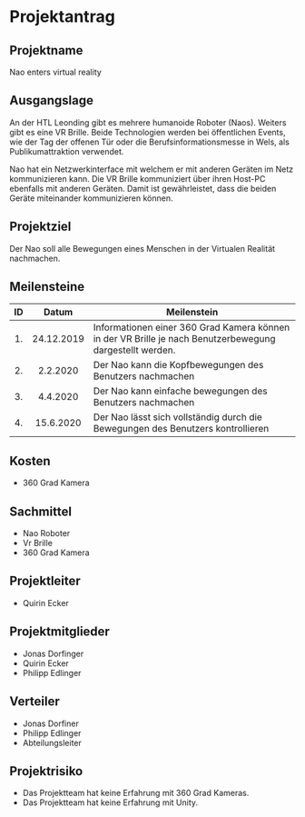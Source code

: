 # Projektantrag

## Projektname
Nao enters virtual reality

## Ausgangslage
An der HTL Leonding gibt es mehrere humanoide Roboter (Naos). Weiters gibt es eine VR Brille. Beide Technologien werden bei öffentlichen Events, wie der Tag der offenen Tür oder die Berufsinformationsmesse in Wels, als Publikumattraktion verwendet.

Nao hat ein Netzwerkinterface mit welchem er mit anderen Geräten im Netz kommunizieren kann. Die VR Brille kommuniziert über ihren Host-PC ebenfalls mit anderen Geräten. Damit ist gewährleistet, dass die beiden Geräte miteinander kommunizieren können.

## Projektziel
Der Nao soll alle Bewegungen eines Menschen in der Virtualen Realität nachmachen.

## Meilensteine
|ID|Datum|Meilenstein|
|:-:|:-:|---|
|1.|24.12.2019|Informationen einer 360 Grad Kamera können in der VR Brille je nach Benutzerbewegung dargestellt werden.|
|2.|2.2.2020|Der Nao kann die Kopfbewegungen des Benutzers nachmachen|
|3.|4.4.2020|Der Nao kann einfache bewegungen des Benutzers nachmachen|
|4.|15.6.2020|Der Nao lässt sich vollständig durch die Bewegungen des Benutzers kontrollieren|

## Kosten
- 360 Grad Kamera

## Sachmittel
- Nao Roboter
- Vr Brille
- 360 Grad Kamera

## Projektleiter
- Quirin Ecker

## Projektmitglieder
- Jonas Dorfinger
- Quirin Ecker
- Philipp Edlinger

## Verteiler
- Jonas Dorfiner
- Philipp Edlinger
- Abteilungsleiter

## Projektrisiko
- Das Projektteam hat keine Erfahrung mit 360 Grad Kameras.
- Das Projektteam hat keine Erfahrung mit Unity.
